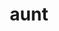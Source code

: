 ---
category: 4-letters
denotation: null
name: aunt
reference_link: https://www.etymonline.com/word/aunt
root_language: null
root_name: null
title: aunt
type: free
word_sums:
- respelling: aunt
  sum: 'Aunt + '
---